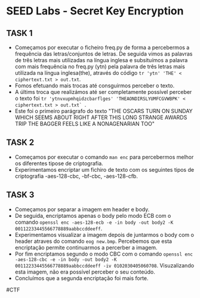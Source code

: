 # SEED Labs - Secret Key Encryption

## TASK 1

- Começamos por executar o ficheiro freq.py de forma a percebermos a frequência das letras/conjuntos de letras. De seguida vimos as palavras de três letras mais utilizadas na língua inglesa e subsituímos a palavra com mais frequência no freq.py (ytn) pela palavra de três letras mais utilizada na língua inglesa(the), através do código `` tr 'ytn' 'THE' < ciphertext.txt > out.txt ``.
- Fomos efetuando mais trocas até consguirmos perceber o texto.
- A últims troca que realizámos até ser completamente possível perceber o texto foi ```tr 'ytnvxupmhqidzcbarflges' 'THEAONDIRSLYUMFCGVWBPK' < ciphertext.txt > out.txt` ```.
- Este foi o primeiro parágrafo do texto "THE OSCARS TURN  ON SUNDAY WHICH SEEMS ABOUT RIGHT AFTER THIS LONG STRANGE
AWARDS TRIP THE BAGGER FEELS LIKE A NONAGENARIAN TOO"

## TASK 2

- Começamos por executar o comando ```man enc``` para percebermos melhor os diferentes tipose de criptografia.
- Experimentamos encriptar um fichiro de texto com os seguintes tipos de criptografia -aes-128-cbc, -bf-cbc,
-aes-128-cfb.

## TASK 3

- Começamos por separar a imagem em header e body.
- De seguida, encriptamos apenas o body pelo modo ECB com o comando ```openssl enc -aes-128-ecb -e -in body -out body2 -K  00112233445566778889aabbccddeeff```.
- Experimentamos visualizar a imagem depois de juntarmos o body com o header atraves do comando ```eog new.bmp```. Percebemos que esta encriptação permite continuarmos a percerber a imagem.
- Por fim encriptamos segundo o modo CBC com o comando ```openssl enc -aes-128-cbc -e -in body -out body2 -K 00112233445566778889aabbccddeeff -iv 0102030405060708```. Visuzalizando esta imagem, não era possível perceber o seu conteúdo.
- Concluímos que a segunda encriptação foi mais forte.


#CTF
